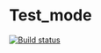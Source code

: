 # Test_mode
[![Build status](https://ci.appveyor.com/api/projects/status/b5hqhu93hc1dw2kq?svg=true)](https://ci.appveyor.com/project/mkorolkova311/test-mode)
